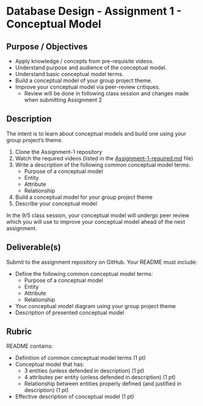 # Database Design - Assignment 1 - Conceptual Model

## Purpose / Objectives

- Apply knowledge / concepts from pre-requisite videos.
- Understand purpose and audience of the conceptual model.
- Understand basic conceptual model terms.
- Build a conceptual model of your group project theme.
- Improve your conceptual model via peer-review critiques.
	- Review will be done in following class session and changes made when submitting Assignment 2

## Description

The intent is to learn about conceptual models and build one using your group project’s theme.

1. Clone the Assignment-1 repository
2. Watch the required videos (listed in the [Assignment-1-required.md](Assignment-1-required.md) file)
3. Write a description of the following common conceptual model terms:
	- Purpose of a conceptual model
	- Entity
	- Attribute
	- Relationship
4. Build a conceptual model for your group project theme
5. Describe your conceptual model

In the 9/5 class session, your conceptual model will undergo peer review which you will use to improve your conceptual model ahead of the next assignment.

## Deliverable(s)

Submit to the assignment repository on GitHub.  Your README must include:

- Define the following common conceptual model terms:
	- Purpose of a conceptual model
	- Entity
	- Attribute
	- Relationship
- Your conceptual model diagram using your group project theme
- Description of presented conceptual model

## Rubric

README contains:
- Definition of common conceptual model terms (1 pt)
- Conceptual model that has:
	- 3 entities (unless defended in description) (1 pt)
	- 4 attributes per entity (unless defended in description) (1 pt)
	- Relationship between entities properly defined (and justified in description) (1 pt)
- Effective description of conceptual model (1 pt)
